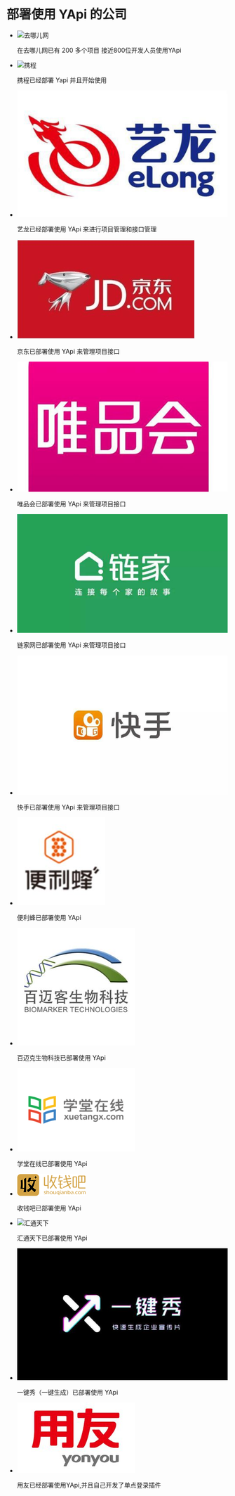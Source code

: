 <script>
    window.onload = function(){
        var aList = $('.ydoc-nav').find('a');
        $(aList[aList.length-1]).css('display','none');
    }
</script>

# 部署使用 YApi 的公司


* ![去哪儿网](http://source.qunarzz.com/common/hf/logo.png)

    在去哪儿网已有 200 多个项目 接近800位开发人员使用YApi

* ![携程](http://www.doyoe.com/pimg/ctrip.png)

    携程已经部署 Yapi 并且开始使用

* ![艺龙](./images/elong.jpeg)

    艺龙已经部署使用 YApi 来进行项目管理和接口管理

* ![京东](./images/jd.jpeg)

    京东已部署使用 YApi 来管理项目接口

* ![唯品会](./images/vip.jpeg)

    唯品会已部署使用 YApi 来管理项目接口

* ![链家网](./images/lianjia.jpeg)

    链家网已部署使用 YApi 来管理项目接口

* ![快手](./images/kuaishou.jpeg)

    快手已部署使用 YApi 来管理项目接口

* ![便利蜂](./images/bianlif.jpeg)

    便利蜂已部署使用 YApi

* ![百迈克生物科技](./images/dbbmklogo.jpg)

    百迈克生物科技已部署使用 YApi

* ![学堂在线](./images/xuetangx.jpg)

    学堂在线已部署使用 YApi
* ![收钱吧](./images/shouqian.png)

    收钱吧已部署使用 YApi
* ![汇通天下](http://www.g7.com.cn/static/image/logo.png)

    汇通天下已部署使用 YApi
* ![一键秀](./images/show.jpeg)

    一键秀（一键生成）已部署使用 YApi    
* ![用友](./images/yonyou.jpg)

    用友已经部署使用YApi,并且自己开发了单点登录插件    
